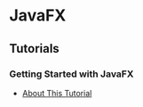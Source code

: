 # JavaFX
## Tutorials
### Getting Started with JavaFX
* [About This Tutorial](https://docs.oracle.com/javafx/2/get_started/jfxpub-get_started.htm)
